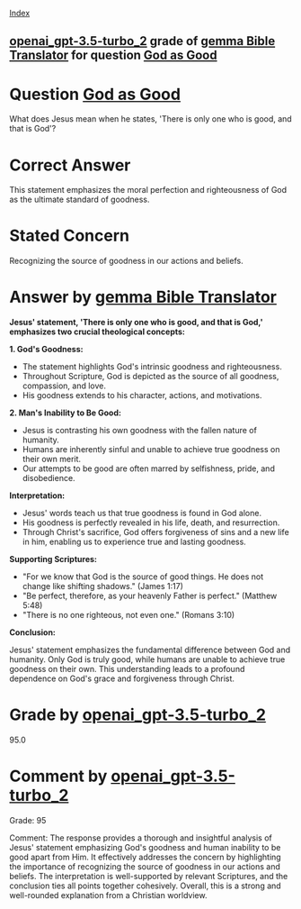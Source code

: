 
[Index](../../../../index.md)
## [openai_gpt-3.5-turbo_2](../../../grading_models/openai_gpt-3.5-turbo_2.md) grade of [gemma Bible Translator](../../../answering_models/gemma_Bible_Translator.md) for question [God as Good](../../../questions/God_as_Good.md)

# Question [God as Good](../../../questions/God_as_Good.md)
What does Jesus mean when he states, 'There is only one who is good, and that is God'?

# Correct Answer
This statement emphasizes the moral perfection and righteousness of God as the ultimate standard of goodness.

# Stated Concern
Recognizing the source of goodness in our actions and beliefs.

# Answer by [gemma Bible Translator](../../../answering_models/gemma_Bible_Translator.md)
**Jesus' statement, 'There is only one who is good, and that is God,' emphasizes two crucial theological concepts:**

**1. God's Goodness:**

* The statement highlights God's intrinsic goodness and righteousness. 
* Throughout Scripture, God is depicted as the source of all goodness, compassion, and love. 
* His goodness extends to his character, actions, and motivations.

**2. Man's Inability to Be Good:**

* Jesus is contrasting his own goodness with the fallen nature of humanity. 
* Humans are inherently sinful and unable to achieve true goodness on their own merit. 
* Our attempts to be good are often marred by selfishness, pride, and disobedience.

**Interpretation:**

* Jesus' words teach us that true goodness is found in God alone. 
* His goodness is perfectly revealed in his life, death, and resurrection. 
* Through Christ's sacrifice, God offers forgiveness of sins and a new life in him, enabling us to experience true and lasting goodness.

**Supporting Scriptures:**

* "For we know that God is the source of good things. He does not change like shifting shadows." (James 1:17)
* "Be perfect, therefore, as your heavenly Father is perfect." (Matthew 5:48)
* "There is no one righteous, not even one." (Romans 3:10)

**Conclusion:**

Jesus' statement emphasizes the fundamental difference between God and humanity. Only God is truly good, while humans are unable to achieve true goodness on their own. This understanding leads to a profound dependence on God's grace and forgiveness through Christ.

# Grade by [openai_gpt-3.5-turbo_2](../../../grading_models/openai_gpt-3.5-turbo_2.md)
95.0

# Comment by [openai_gpt-3.5-turbo_2](../../../grading_models/openai_gpt-3.5-turbo_2.md)
Grade: 95

Comment: The response provides a thorough and insightful analysis of Jesus' statement emphasizing God's goodness and human inability to be good apart from Him. It effectively addresses the concern by highlighting the importance of recognizing the source of goodness in our actions and beliefs. The interpretation is well-supported by relevant Scriptures, and the conclusion ties all points together cohesively. Overall, this is a strong and well-rounded explanation from a Christian worldview.
